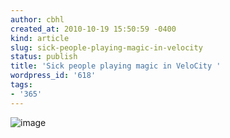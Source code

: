 ```yaml
---
author: cbhl
created_at: 2010-10-19 15:50:59 -0400
kind: article
slug: sick-people-playing-magic-in-velocity
status: publish
title: 'Sick people playing magic in VeloCity '
wordpress_id: '618'
tags:
- '365'
---
```


![image](http://images.azuresky.ca/blog/wp-content/uploads/2010/10/wpid-IMG_20101019_154953.jpg)
